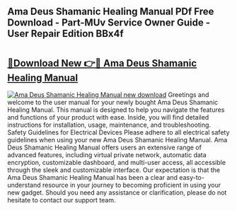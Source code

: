 ## Ama Deus Shamanic Healing Manual PDf Free Download - Part-MUv Service Owner Guide - User Repair Edition BBx4f

# <h2><a href="http://cf1300.oget.top/?id=Ama+Deus+Shamanic+Healing+Manual">🔗Download New 👉🔴 Ama Deus Shamanic Healing Manual</a></h2>

[![Ama Deus Shamanic Healing Manual new download](https://i.imgur.com/5g1atiW.png)](http://cf1300.oget.top/?id=Ama+Deus+Shamanic+Healing+Manual)
Greetings and welcome to the user manual for your newly bought Ama Deus Shamanic Healing Manual. This manual is designed to help you navigate the features and functions of your product with ease. Inside, you will find detailed instructions for installation, usage, maintenance, and troubleshooting. Safety Guidelines for Electrical Devices Please adhere to all electrical safety guidelines when using your new Ama Deus Shamanic Healing Manual. Ama Deus Shamanic Healing Manual offers users an extensive range of advanced features, including virtual private network, automatic data encryption, customizable dashboard, and multi-user access, all accessible through the sleek and customizable interface. Our expectation is that the Ama Deus Shamanic Healing Manual has been a clear and easy-to-understand resource in your journey to becoming proficient in using your new gadget. Should you need any assistance or clarification, please do not hesitate to contact our support team.
